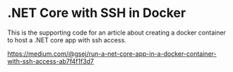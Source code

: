 # .NET Core with SSH in Docker

This is the supporting code for an article about creating a docker container to host a .NET core app with ssh access.

https://medium.com/@gsej/run-a-net-core-app-in-a-docker-container-with-ssh-access-ab7f4f1f3d7
